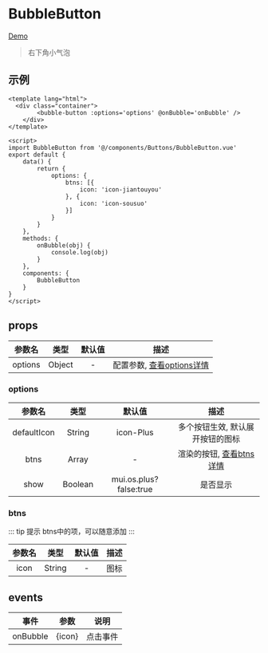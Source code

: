# BubbleButton
[Demo](http://watasi.gitee.io/infozx_api/dist/#/bubbleButton.html)
> 右下角小气泡

## 示例
``` vue{8}
<template lang="html">
  <div class="container">
		<bubble-button :options='options' @onBubble='onBubble' />
	</div>
</template>

<script>
import BubbleButton from '@/components/Buttons/BubbleButton.vue'
export default {
	data() {
		return {
			options: {
				btns: [{
					icon: 'icon-jiantouyou'
				}, {
					icon: 'icon-sousuo'
				}]
			}
		}
	},
	methods: {
		onBubble(obj) {
			console.log(obj)
		}
	},
	components: {
		BubbleButton
	}
}
</script>
```
## props
|参数名|类型|默认值|描述|
|:---:|:---:|:---:|:---:|
|options|Object|-|配置参数, [查看options详情](#options)|

### options
|参数名|类型|默认值|描述|
|:---:|:---:|:---:|:---:|
|defaultIcon|String|icon-Plus|多个按钮生效, 默认展开按钮的图标|
|btns|Array|-|渲染的按钮, [查看btns详情](#btns)|
|show|Boolean|mui.os.plus?false:true|是否显示|

### btns
::: tip 提示
btns中的项，可以随意添加
:::

|参数名|类型|默认值|描述|
|:---:|:---:|:---:|:---:|
|icon|String|-|图标|

## events
|事件|参数|说明|
|:---:|:---:|:---:|
|onBubble|{icon}|点击事件|
